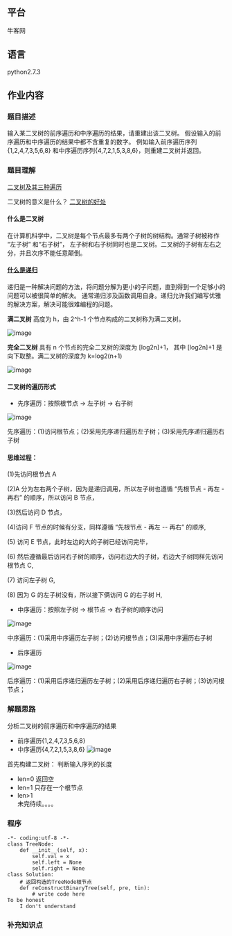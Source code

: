 ## 平台
牛客网

## 语言
python2.7.3

## 作业内容

### 题目描述
输入某二叉树的前序遍历和中序遍历的结果，请重建出该二叉树。
假设输入的前序遍历和中序遍历的结果中都不含重复的数字。
例如输入前序遍历序列{1,2,4,7,3,5,6,8} 
     和中序遍历序列{4,7,2,1,5,3,8,6}，则重建二叉树并返回。



### 题目理解
[二叉树及其三种遍历](https://blog.csdn.net/qq_40772692/article/details/79343914)

二叉树的意义是什么？
[二叉树的好处](https://blog.csdn.net/zealot_2002/article/details/8244436)

#### 什么是二叉树

在计算机科学中，二叉树是每个节点最多有两个子树的树结构。通常子树被称作 “左子树” 和“右子树”，
左子树和右子树同时也是二叉树。二叉树的子树有左右之分，并且次序不能任意颠倒。

#### [什么是递归](https://facert.gitbooks.io/python-data-structure-cn/4.%E9%80%92%E5%BD%92/4.2.%E4%BB%80%E4%B9%88%E6%98%AF%E9%80%92%E5%BD%92/)

递归是一种解决问题的方法，将问题分解为更小的子问题，直到得到一个足够小的问题可以被很简单的解决。
通常递归涉及函数调用自身。递归允许我们编写优雅的解决方案，解决可能很难编程的问题。

**满二叉树** 高度为 h，由 2^h-1 个节点构成的二叉树称为满二叉树。

![image](../../picture/work/满二叉树.png)


**完全二叉树** 具有 n 个节点的完全二叉树的深度为 [log2n]+1，
其中 [log2n]+1 是向下取整。满二叉树的深度为 k=log2(n+1)

![image](../../picture/work/完全二叉树.png)

#### 二叉树的遍历形式

* 先序遍历：按照根节点 -> 左子树 -> 右子树

![image](../../picture/work/二叉树的先序遍历.png)


先序遍历：(1)访问根节点；(2)采用先序递归遍历左子树；(3)采用先序递归遍历右子树

#### **思维过程**：

(1)先访问根节点 A

(2)A 分为左右两个子树，因为是递归调用，所以左子树也遵循 “先根节点 - 再左 - 再右” 的顺序，所以访问 B 节点，

(3)然后访问 D 节点，

(4)访问 F 节点的时候有分支，同样遵循 “先根节点 - 再左 -- 再右” 的顺序,

(5) 访问 E 节点，此时左边的大的子树已经访问完毕，

(6) 然后遵循最后访问右子树的顺序，访问右边大的子树，右边大子树同样先访问根节点 C,

(7) 访问左子树 G,

(8) 因为 G 的左子树没有，所以接下俩访问 G 的右子树 H,

* 中序遍历：按照左子树 -> 根节点 -> 右子树的顺序访问

![image](../../picture/work/二叉树的中序遍历.png)


中序遍历：(1)采用中序遍历左子树；(2)访问根节点；(3)采用中序遍历右子树

* 后序遍历

![image](../../picture/work/二叉树的后序遍历.png)


后序遍历：(1)采用后序递归遍历左子树；(2)采用后序递归遍历右子树；(3)访问根节点；

### 解题思路
分析二叉树的前序遍历和中序遍历的结果
* 前序遍历{1,2,4,7,3,5,6,8} 
* 中序遍历{4,7,2,1,5,3,8,6}
![image](../../picture/work/二叉树.png)

首先构建二叉树：
判断输入序列的长度
   * len=0 返回空
   * len=1 只存在一个根节点
   * len>1  
   未完待续。。。。
  


### 程序
```
-*- coding:utf-8 -*-
class TreeNode:
    def __init__(self, x):
        self.val = x
        self.left = None
        self.right = None
class Solution:
    # 返回构造的TreeNode根节点
    def reConstructBinaryTree(self, pre, tin):
        # write code here
To be honest
    I don't understand
```


### 补充知识点
